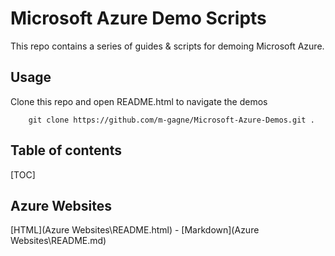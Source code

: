 # Microsoft Azure Demo Scripts

This repo contains a series of guides & scripts for demoing Microsoft Azure. 

## Usage

Clone this repo and open README.html to navigate the demos

		git clone https://github.com/m-gagne/Microsoft-Azure-Demos.git .

## Table of contents

[TOC]

## Azure Websites

[HTML](Azure Websites\README.html) - [Markdown](Azure Websites\README.md)